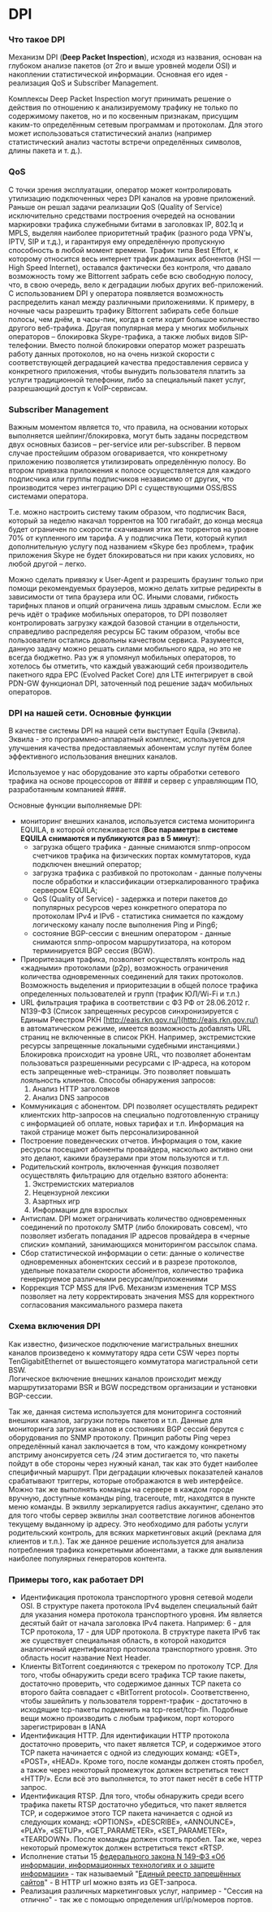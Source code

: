 # DPI

### **Что такое DPI**

Механизм DPI \(**Deep Packet Inspection**\), исходя из названия, основан на глубоком анализе пакетов \(от 2го и выше уровней модели OSI\) и накоплении статистической информации. Основная его идея - реализация QoS и Subscriber Management. 

Комплексы Deep Packet Inspection могут принимать решение о действия по отношению к анализируемому трафику не только по содержимому пакетов, но и по косвенным признакам, присущим каким-то определённым сетевым программам и протоколам. Для этого может использоваться статистический анализ \(например статистический анализ частоты встречи определённых символов, длины пакета и т. д.\).

### **QoS**

С точки зрения эксплуатации, оператор может контролировать утилизацию подключенных через DPI каналов на уровне приложений. Раньше он решал задачи реализации QoS \(Quality of Service\) исключительно средствами построения очередей на основании маркировки трафика служебными битами в заголовках IP, 802.1q и MPLS, выделяя наиболее приоритетный трафик \(разного рода VPN’ы, IPTV, SIP и т.д.\), и гарантируя ему определённую пропускную способность в любой момент времени. Трафик типа Best Effort, к которому относится весь интернет трафик домашних абонентов \(HSI — High Speed Internet\), оставался фактически без контроля, что давало возможность тому же Bittorrent забрать себе всю свободную полосу, что, в свою очередь, вело к деградации любых других веб-приложений. С использованием DPI у оператора появляется возможность распределить канал между различными приложениями. К примеру, в ночные часы разрешить трафику Bittorrent забирать себе больше полосы, чем днём, в часы-пик, когда в сети ходит большое количество другого веб-трафика. Другая популярная мера у многих мобильных операторов – блокировка Skype-трафика, а также любых видов SIP-телефонии. Вместо полной блокировки оператор может разрешать работу данных протоколов, но на очень низкой скорости с соответствующей деградацией качества предоставления сервиса у конкретного приложения, чтобы вынудить пользователя платить за услуги традиционной телефонии, либо за специальный пакет услуг, разрешающий доступ к VoIP-сервисам.

### **Subscriber Management**

Важным моментом является то, что правила, на основании которых выполняется шейпинг/блокировка, могут быть заданы посредством двух основных базисов – per-service или per-subscriber. В первом случае простейшим образом оговаривается, что конкретному приложению позволяется утилизировать определённую полосу. Во втором привязка приложения к полосе осуществляется для каждого подписчика или группы подписчиков независимо от других, что производится через интеграцию DPI с существующими OSS/BSS системами оператора. 

Т.е. можно настроить систему таким образом, что подписчик Вася, который за неделю накачал торрентов на 100 гигабайт, до конца месяца будет ограничен по скорости скачивания этих же торрентов на уровне 70% от купленного им тарифа. А у подписчика Пети, который купил дополнительную услугу под названием «Skype без проблем», трафик приложения Skype не будет блокироваться ни при каких условиях, но любой другой – легко. 

Можно сделать привязку к User-Agent и разрешить браузинг только при помощи рекомендуемых браузеров, можно делать хитрые редиректы в зависимости от типа браузера или ОС. Иными словами, гибкость тарифных планов и опций ограничена лишь здравым смыслом. Если же речь идёт о трафике мобильных операторов, то DPI позволяет контролировать загрузку каждой базовой станции в отдельности, справедливо распределяя ресурсы БС таким образом, чтобы все пользователи остались довольны качеством сервиса. Разумеется, данную задачу можно решать силами мобильного ядра, но это не всегда бюджетно. Раз уж я упомянул мобильных операторов, то хотелось бы отметить, что каждый уважающий себя производитель пакетного ядра EPC \(Evolved Packet Core\) для LTE интегрирует в свой PDN-GW функционал DPI, заточенный под решение задач мобильных операторов.  


### **DPI на нашей сети. Основные функции**

В качестве системы DPI на нашей сети выступает Equila \(Эквила\). Эквила - это программно-аппаратный комплекс, используется для улучшения качества предоставляемых абонентам услуг путём более эффективного использования внешних каналов. 

Используемое у нас оборудование это карты обработки сетевого трафика на основе процессоров от \#\#\#\# и сервер с управляющим ПО, разработанным компанией \#\#\#\#.

Основные функции выполняемые DPI:

* мониторинг внешних каналов, используется система мониторинга EQUILA, в которой отслеживается \(**Все параметры в системе EQUILA снимаются и публикуются раз в 5 минут**\):
  * загрузка общего трафика - данные снимаются snmp-опросом счетчиков трафика на физических портах коммутаторов, куда подключен внешний оператор;
  * загрузка трафика с разбивкой по протоколам - данные получены после обработки и классификации отзеркалированного трафика сервером EQUILA;
  * QoS \(Quality of Service\) - задержка и потери пакетов до популярных ресурсов через конкретного оператора по протоколам IPv4 и IPv6 - статистика снимается по каждому логическому каналу после выполнения Ping и Ping6;
  * состояние BGP-сессии с внешним оператором - данные снимаются snmp-опросом маршрутизатора, на котором терминируется BGP сессия \(BGW\).
* Приоритезация трафика, позволяет осуществлять контроль над «жадными» протоколами \(p2p\), возможность ограничения количества одновременных соединений для таких протоколов. Возможность выделения и приоритезации в общей полосе трафика определенных пользователей и групп \(трафик ЮЛ/Wi-Fi и т.п.\)
* URL фильтрация трафика в соответствии с ФЗ РФ от 28.06.2012 г. N139-ФЗ \(Список запрещенных ресурсов синхронизируется с Единым Реестром РКН [http://eais.rkn.gov.ru/](http://eais.rkn.gov.ru/) в автоматическом режиме, имеется возможность добавлять URL страниц не включенные в список РКН. Например, экстремистские ресурсы запрещенные локальными судебными инстанциями.\) Блокировка происходит на уровне URL, что позволяет абонентам пользоваться разрешенными ресурсами с IP-адреса, на котором есть запрещенные web-страницы. Это позволяет повышать лояльность клиентов. Способы обнаружения запросов:
  1. Анализ HTTP заголовков
  2. Анализ DNS запросов
* Коммуникация с абонентом. DPI позволяет осуществлять редирект клиентских http-запросов на специально подготовленную страницу с информацией об оплате, новых тарифах и т.п. Информация на такой странице может быть персонализированной
* Построение поведенческих отчетов. Информация о том, какие ресурсы посещают абоненты провайдера, насколько активно они это делают, какими браузерами при этом пользуются и т.п.
* Родительский контроль, включенная функция позволяет осуществлять фильтрацию для отдельно взятого абонента:
  1. Экстремистских материалов
  2. Нецензурной лексики
  3. Азартных игр
  4. Информации для взрослых
* Антиспам. DPI может ограничивать количество одновременных соединений по протоколу SMTP \(либо блокировать совсем\), что позволяет избегать попадания IP адресов провайдера в «черные списки» компаний, занимающихся мониторингом рассылок спама.
* Сбор статистической информации о сети: данные о количестве одновременных абонентских сессий и в разрезе протоколов, удельные показатели скорости абонентов, количество трафика генерируемое различными ресурсам/приложениями
* Коррекция TCP MSS для IPv6. Механизм изменения TCP MSS позволяет на лету корректировать значения MSS для корректного согласования максимального размера пакета

### **Схема включения DPI**

Как известно, физическое подключение магистральных внешних каналов произведено к коммутатору ядра сети CSW через порты TenGigabitEthernet от вышестоящего коммутатора магистральной сети BSW.  
Логическое включение внешних каналов происходит между маршрутизаторами BSR и BGW посредством организации и установки BGP-сессии.

Так же, данная система используется для мониторинга состояний внешних каналов, загрузки потерь пакетов и т.п. Данные для мониторинга загрузки каналов и состояниях BGP сессий берутся с оборудования по SNMP протоколу. Принцип работы Ping через определённый канал заключается в том, что каждому конкретному апстриму анонсируется сеть /24  этим достигается то, что пакеты пойдут в обе стороны через нужный канал, так как это будет наиболее специфичный маршрут. При деградации ключевых показателей каналов срабатывают триггеры, которые отображаются в web интерфейсе. Можно так же выполнять команды на  сервере в каждом городе вручную, доступные команды ping, traceroute, mtr, находятся в пункте меню команды. В эквиллу зеркалируется radius аккаунтинг, сделано это для того чтобы сервер эквиллы знал соответствие логинов абонентов текущему выданному ip адресу. Это необходимо для работы услуги родительский контроль, для всяких маркетинговых акций \(реклама для клиентов и т.п.\). Так же данное решение используется для анализа потребления трафика конкретными абонентами, а также для выявления наиболее популярных генераторов контента.

### Примеры того, как работает DPI

* Идентификация протокола транспортного уровня сетевой модели OSI. В структуре пакета протокола IPv4 выделен специальный байт для указания номера протокола транспортного уровня. Им является десятый байт от начала заголовка IPv4 пакета. Например: 6 - для TCP протокола, 17 - для UDP протокола. В структуре пакета IPv6 так же существует специальная область, в которой находится аналогичный идентификатор протокола транспортного уровня. Это область носит название Next Header.
* Клиенты BitTorrent соединяются с трекером по протоколу TCP. Для того, чтобы обнаружить среди всего трафика TCP такие пакеты, достаточно проверить, что содержимое данных TCP пакета со второго байта совпадает с «BitTorrent protocol». Соответственно, чтобы зашейпить у пользователя торрент-трафик - достаточно в исходящие tcp-пакеты подменить на tcp-reset/tcp-fin. Подобные вещи можно производить с любым трафиком, порт которого зарегистрирован в IANA
* Идентификация HTTP. Для идентификации HTTP протокола достаточно проверить, что пакет является TCP, и содержимое этого TCP пакета начинается с одной из следующих команд: «GET», «POST», «HEAD». Кроме того, после команды должен стоять пробел, а также через некоторый промежуток должен встретиться текст «HTTP/». Если всё это выполняется, то этот пакет несёт в себе HTTP запрос.
* Идентификация RTSP. Для того, чтобы обнаружить среди всего трафика пакеты RTSP достаточно убедиться, что пакет является TCP, и содержимое этого TCP пакета начинается с одной из следующих команд: «OPTIONS», «DESCRIBE», «ANNOUNCE», «PLAY», «SETUP», «GET\_PARAMETER», «SET\_PARAMETER», «TEARDOWN». После команды должен стоять пробел. Так же, через некоторый промежуток должен встретиться текст «RTSP.
* Исполнение статьи 15 [федерального закона N 149-ФЗ «Об информации, информационных технологиях и о защите информации»](http://ru.wikipedia.org/wiki/%D0%A4%D0%B5%D0%B4%D0%B5%D1%80%D0%B0%D0%BB%D1%8C%D0%BD%D1%8B%D0%B9_%D0%B7%D0%B0%D0%BA%D0%BE%D0%BD_%C2%AB%D0%9E%D0%B1_%D0%B8%D0%BD%D1%84%D0%BE%D1%80%D0%BC%D0%B0%D1%86%D0%B8%D0%B8,_%D0%B8%D0%BD%D1%84%D0%BE%D1%80%D0%BC%D0%B0%D1%86%D0%B8%D0%BE%D0%BD%D0%BD%D1%8B%D1%85_%D1%82%D0%B5%D1%85%D0%BD%D0%BE%D0%BB%D0%BE%D0%B3%D0%B8%D1%8F%D1%85_%D0%B8_%D0%BE_%D0%B7%D0%B0%D1%89%D0%B8%D1%82%D0%B5_%D0%B8%D0%BD%D1%84%D0%BE%D1%80%D0%BC%D0%B0%D1%86%D0%B8%D0%B8%C2%BB) - так называемый "[Единый реестр запрещённых сайтов](http://zapret-info.gov.ru/)" - В HTTP url можно взять из GET-запроса.
* Реализация различных маркетинговых услуг, например - "Сессия на отлично" - так же с помощью определения url/ip/номеров портов.

